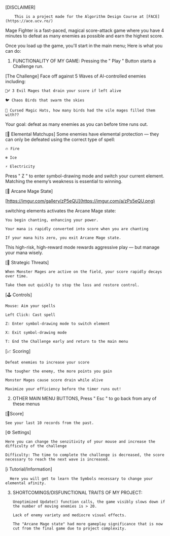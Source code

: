 [DISCLAIMER] 

        This is a project made for the Algorithm Design Course at [FACE](https://ace.ucv.ro/)
            
Mage Fighter is a fast-paced, magical score-attack game where you have 4 minutes to defeat as many enemies as possible and earn the highest score.

Once you load up the game, you'll start in the main menu; Here is what you can do: 

1. FUNCTIONALITY OF MY GAME:
Pressing the " Play " Button starts a Challenge run.

[The Challenge]
Face off against 5 Waves of AI-controlled enemies including:

    🧙‍♂️ 3 Evil Mages that drain your score if left alive
    
    🐦 Chaos Birds that swarm the skies
    
    🎩 Cursed Magic Hats, how many birds had the vile mages filled them with??
    
Your goal: defeat as many enemies as you can before time runs out.

[🔄 Elemental Matchups]
Some enemies have elemental protection — they can only be defeated using the correct type of spell:

    🔥 Fire

    ❄️ Ice
    
    ⚡ Electricity
    
Press " Z " to enter symbol-drawing mode and switch your current element. Matching the enemy’s weakness is essential to winning.

[🧠 Arcane Mage State]

[https://imgur.com/gallery/zP5eQU](https://imgur.com/a/zPs5eQU.png)

switching elements activates the Arcane Mage state:

    You begin chanting, enhancing your power.
    
    Your mana is rapidly converted into score when you are chanting
    
    If your mana hits zero, you exit Arcane Mage state.
    
This high-risk, high-reward mode rewards aggressive play — but manage your mana wisely.

[🧨 Strategic Threats]

    When Monster Mages are active on the field, your score rapidly decays over time.
    
    Take them out quickly to stop the loss and restore control.

[🕹️ Controls]

    Mouse: Aim your spells
    
    Left Click: Cast spell
    
    Z: Enter symbol-drawing mode to switch element
    
    X: Exit symbol-drawing mode
    
    T: End the Challenge early and return to the main menu 

[📈 Scoring]

    Defeat enemies to increase your score

    The tougher the enemy, the more points you gain
    
    Monster Mages cause score drain while alive
    
    Maximize your efficiency before the timer runs out!
    
2. OTHER MAIN MENU BUTTONS, Press " Esc " to go back from any of these menus
   
[💯Score]

    See your last 10 records from the past.
   
[⚙️ Settings]

    Here you can change the senzitivity of your mouse and increase the difficulty of the challenge
    
    Difficulty: The time to complete the challenge is decreased, the score necessary to reach the next wave is increased. 
    
[ℹ️ Tutorial/Information]

      Here you will get to learn the Symbols necessary to change your elemental afinity.

3. SHORTCOMINGS/DISFUNCTIONAL TRAITS OF MY PROJECT:

       Unoptimized Update() function calls, the game visibly slows down if the number of moving enemies is > 20.
   
       Lack of enemy variety and mediocre visual effects.
   
       The "Arcane Mage state" had more gameplay significance that is now cut from the final game due to project complexity.
